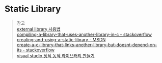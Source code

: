 # Static Library

> 참고  
> [external library 사용법](https://gnueskob.github.io/editor/2019/08/11/external-lib.html)  
> [compiling-a-library-that-uses-another-library-in-c - stackoverflow](https://stackoverflow.com/questions/41322971/compiling-a-library-that-uses-another-library-in-c)  
> [creating-and-using-a-static-library - MSDN](https://docs.microsoft.com/en-us/cpp/build/walkthrough-creating-and-using-a-static-library-cpp?view=msvc-170)  
> [create-a-c-library-that-links-another-library-but-doesnt-depend-on-its - stackoverflow](https://stackoverflow.com/questions/36665221/can-i-create-a-c-library-that-links-another-library-but-doesnt-depend-on-its-i)  
> [visual studio 정적 동적 라이브러리 만들기](https://www.vbflash.net/193)  